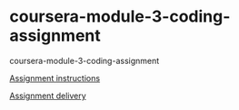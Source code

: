 # coursera-module-3-coding-assignment
coursera-module-3-coding-assignment


[Assignment instructions](https://github.com/jhu-ep-coursera/fullstack-course4/blob/master/assignments/assignment3/Assignment-3.md)

[Assignment delivery](https://jp8080nl.github.io/coursera-module-3-coding-assignment/mod3_solution/)